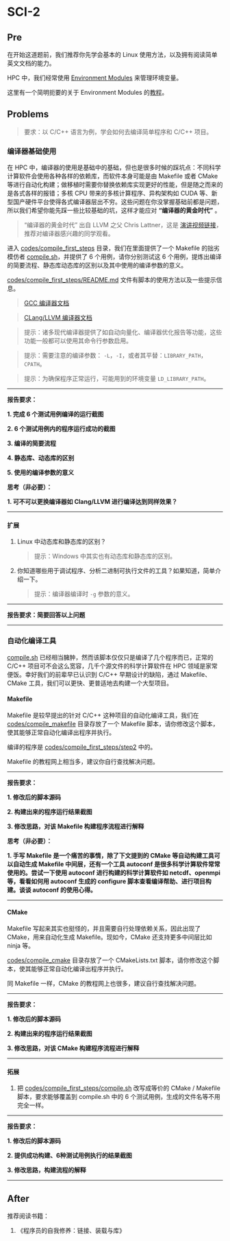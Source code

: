 # SCI-2

## Pre

在开始这道题前，我们推荐你先学会基本的 Linux 使用方法，以及拥有阅读简单英文文档的能力。

HPC 中，我们经常使用 [Environment Modules](https://modules.readthedocs.io/en/latest/) 来管理环境变量。

这里有一个简明扼要的关于 Environment Modules 的[教程](https://zhuanlan.zhihu.com/p/50725572)。

## Problems

> 要求：以 C/C++ 语言为例，学会如何去编译简单程序和 C/C++ 项目。

### 编译器基础使用

在 HPC 中，编译器的使用是基础中的基础，但也是很多时候的踩坑点：不同科学计算软件会使用各种各样的依赖库，而软件本身可能是由 Makefile 或者 CMake 等进行自动化构建；做移植时需要你替换依赖库实现更好的性能，但是随之而来的是各式各样的报错；多核 CPU 带来的多核计算程序、异构架构如 CUDA 等、新型国产硬件平台使得各式编译器层出不穷。这些问题在你没掌握基础前都是问题，所以我们希望你能先踩一些比较基础的坑，这样才能应对 **“编译器的黄金时代”** 。

> “编译器的黄金时代” 出自 LLVM 之父 Chris Lattner，这是 [演讲视频链接](https://www.youtube.com/watch?v=4HgShra-KnY)，推荐对编译器感兴趣的同学观看。

进入 [codes/compile_first_steps](../codes/compile_first_steps/README.md) 目录，我们在里面提供了一个 Makefile 的拙劣模仿者 [compile.sh](../codes/compile_first_steps/compile.sh)，并提供了 6 个用例，请你分别测试这 6 个用例，提炼出编译的简要流程、静态库动态库的区别以及其中使用的编译参数的意义。

[codes/compile_first_steps/README.md](../codes/compile_first_steps/README.md) 文件有脚本的使用方法以及一些提示信息。

> [GCC 编译器文档](https://gcc.gnu.org/onlinedocs/gcc/)

> [CLang/LLVM 编译器文档](https://clang.llvm.org/docs/)

> 提示：诸多现代编译器提供了如自动向量化、编译器优化报告等功能，这些功能一般都可以使用其命令行参数启用。

> 提示：需要注意的编译参数： `-L`，`-I`，或者其平替：`LIBRARY_PATH`，`CPATH`。

> 提示：为确保程序正常运行，可能用到的环境变量 `LD_LIBRARY_PATH`。

---

**报告要求：**

**1. 完成 6 个测试用例编译的运行截图**

**2. 6 个测试用例内的程序运行成功的截图**

**3. 编译的简要流程**

**4. 静态库、动态库的区别**

**5. 使用的编译参数的意义**

**思考（非必要）：**

**1. 可不可以更换编译器如 Clang/LLVM 进行编译达到同样效果？**

---

#### 扩展

1. Linux 中动态库和静态库的区别？
    > 提示：Windows 中其实也有动态库和静态库的区别。
3. 你知道哪些用于调试程序、分析二进制可执行文件的工具？如果知道，简单介绍一下。
    > 提示：编译器编译时 `-g` 参数的意义。

---

**报告要求：简要回答以上问题**

---

### 自动化编译工具

[compile.sh](../codes/compile_first_steps/compile.sh) 已经相当臃肿，然而该脚本仅仅只是编译了几个程序而已，正常的 C/C++ 项目可不会这么宽容，几千个源文件的科学计算软件在 HPC 领域是家常便饭。幸好我们的前辈早已认识到 C/C++ 早期设计的缺陷，通过 Makefile、CMake 工具，我们可以更快、更普适地去构建一个大型项目。

#### Makefile

Makefile 是较早提出的针对 C/C++ 这种项目的自动化编译工具，我们在 [codes/compile_makefile](../codes/compile_makefile/Makefile) 目录存放了一个 Makefile 脚本，请你修改这个脚本，使其能够正常自动化编译出程序并执行。

编译的程序是 [codes/compile_first_steps/step2](../codes/compile_first_steps/step2/src/main.cpp) 中的。

Makefile 的教程网上相当多，建议你自行查找解决问题。

---

**报告要求：**

**1. 修改后的脚本源码**

**2. 构建出来的程序运行结果截图**

**3. 修改思路，对该 Makefile 构建程序流程进行解释**

**思考（非必要）：**

**1. 手写 Makefile 是一个痛苦的事情，除了下文提到的 CMake 等自动构建工具可以自动生成 Makefile 中间层，还有一个工具 autoconf 是很多科学计算软件常常使用的。尝试一下使用 autoconf 进行构建的科学计算软件如 netcdf、openmpi 等，看看如何用 autoconf 生成的 configure 脚本查看编译帮助、进行项目构建。谈谈 autoconf 的使用心得。**

---

#### CMake

Makefile 写起来其实也挺怪的，并且需要自行处理依赖关系，因此出现了 CMake，用来自动化生成 Makefile。现如今，CMake 还支持更多中间层比如 ninja 等。

[codes/compile_cmake](../codes/compile_cmake/CMakeLists.txt) 目录存放了一个 CMakeLists.txt 脚本，请你修改这个脚本，使其能够正常自动化编译出程序并执行。

同 Makefile 一样，CMake 的教程网上也很多，建议自行查找解决问题。

---

**报告要求：**

**1. 修改后的脚本源码**

**2. 构建出来的程序运行结果截图**

**3. 修改思路，对该 CMake 构建程序流程进行解释**

---

#### 拓展

1. 把 [codes/compile_first_steps/compile.sh](../codes/compile_first_steps/compile.sh) 改写成等价的 CMake / Makefile 脚本，要求能够覆盖到 compile.sh 中的 6 个测试用例，生成的文件名等不用完全一样。

---

**报告要求：**

**1. 修改后的脚本源码**

**2. 提供成功构建、6种测试用例执行的结果截图**

**3. 修改思路，构建流程的解释**

---

## After

推荐阅读书籍：

1. 《程序员的自我修养：链接、装载与库》